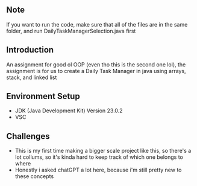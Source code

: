 ## Note
If you want to run the code, make sure that all of the files are in the same folder, and run DailyTaskManagerSelection.java first

## Introduction
An assignment for good ol OOP (even tho this is the second one lol), the assignment is for us to create a Daily Task Manager in java using arrays, stack, and linked list 

## Environment Setup
- JDK (Java Development Kit) Version 23.0.2
- VSC

## Challenges
- This is my first time making a bigger scale project like this, so there's a lot collums, so it's kinda hard to keep track of which one belongs to where
- Honestly i asked chatGPT a lot here, because i'm still pretty new to these concepts
